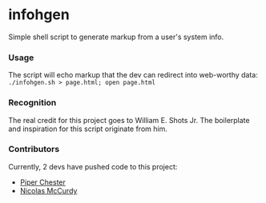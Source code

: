 infohgen
========

Simple shell script to generate markup from a user's system info.

### Usage
The script will echo markup that the dev can redirect into web-worthy data:   
`./infohgen.sh > page.html; open page.html`

### Recognition
The real credit for this project goes to William E. Shots Jr. The boilerplate and inspiration for this script originate from him.

### Contributors
Currently, 2 devs have pushed code to this project:
* [Piper Chester](https://github.com/piperchester)
* [Nicolas McCurdy](https://github.com/thenickperson)
